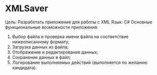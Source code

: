 # XMLSaver
Цель: Разработать приложение для работы с XML
Язык: C#
Основные функциональные возможности приложения:
1.	Выбор файла и проверка имени файла на соответствие нижеописанному формату;
2.	Загрузка данных из файла;
3.	Отображение и редактирование данных;
4.	Сохранение данных в файл;
5.	Логирование выполняемых действий (выполняется по желанию кандидата).
